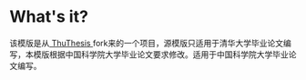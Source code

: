 # What's it?
该模版是从[ ThuThesis ](https://github.com/xueruini/thuthesis) fork来的一个项目，源模版只适用于清华大学毕业论文编写，本模版根据中国科学院大学毕业论文要求修改。适用于中国科学院大学毕业论文编写。

